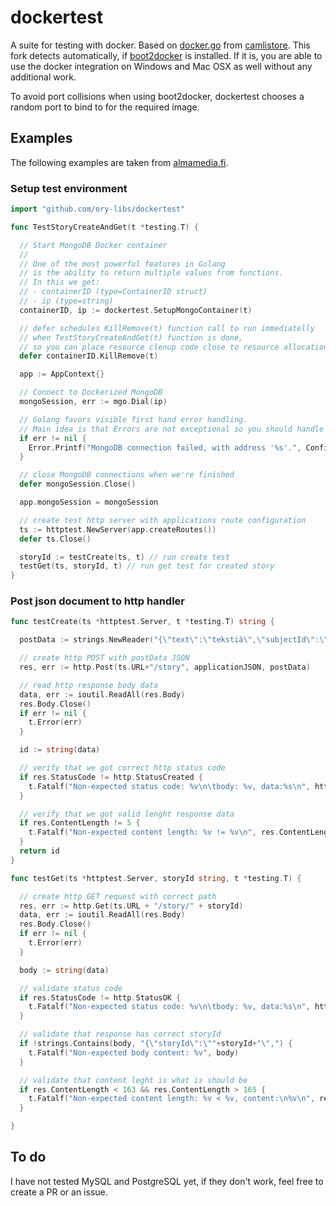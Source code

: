 # dockertest

A suite for testing with docker. Based on  [docker.go](https://github.com/camlistore/camlistore/blob/master/pkg/test/dockertest/docker.go) from [camlistore](https://github.com/camlistore/camlistore).
This fork detects automatically, if [boot2docker](http://boot2docker.io/) is installed. If it is, you are able to use the docker integration on Windows and Mac OSX as well without any additional work.

To avoid port collisions when using boot2docker, dockertest chooses a random port to bind to for the required image.

## Examples

The following examples are taken from [almamedia.fi](http://developers.almamedia.fi/painless-mongodb-testing-with-docker-and-golang/).

### Setup test environment

```go
import "github.com/ory-libs/dockertest"

func TestStoryCreateAndGet(t *testing.T) {

  // Start MongoDB Docker container
  //
  // One of the most powerful features in Golang
  // is the ability to return multiple values from functions.
  // In this we get:
  // - containerID (type=ContainerID struct)
  // - ip (type=string)
  containerID, ip := dockertest.SetupMongoContainer(t)

  // defer schedules KillRemove(t) function call to run immediatelly
  // when TestStoryCreateAndGet(t) function is done,
  // so you can place resource clenup code close to resource allocation
  defer containerID.KillRemove(t)

  app := AppContext{}

  // Connect to Dockerized MongoDB
  mongoSession, err := mgo.Dial(ip)

  // Golang favors visible first hand error handling.
  // Main idea is that Errors are not exceptional so you should handle them
  if err != nil {
    Error.Printf("MongoDB connection failed, with address '%s'.", Configuration.MongoUrl)
  }

  // close MongoDB connections when we're finished
  defer mongoSession.Close()

  app.mongoSession = mongoSession

  // create test http server with applications route configuration
  ts := httptest.NewServer(app.createRoutes())
  defer ts.Close()

  storyId := testCreate(ts, t) // run create test
  testGet(ts, storyId, t) // run get test for created story
}
```

### Post json document to http handler
```go
func testCreate(ts *httptest.Server, t *testing.T) string {

  postData := strings.NewReader("{\"text\":\"tekstiä\",\"subjectId\":\"k2j34\",\"subjectUrl\":\"www.fi/k2j34\"}")

  // create http POST with postData JSON
  res, err := http.Post(ts.URL+"/story", applicationJSON, postData)

  // read http response body data
  data, err := ioutil.ReadAll(res.Body)
  res.Body.Close()
  if err != nil {
    t.Error(err)
  }

  id := string(data)

  // verify that we got correct http status code
  if res.StatusCode != http.StatusCreated {
    t.Fatalf("Non-expected status code: %v\n\tbody: %v, data:%s\n", http.StatusCreated, res.StatusCode, id)
  }

  // verify that we got valid lenght response data
  if res.ContentLength != 5 {
    t.Fatalf("Non-expected content length: %v != %v\n", res.ContentLength, 5)
  }
  return id
}
```

```go
func testGet(ts *httptest.Server, storyId string, t *testing.T) {

  // create http GET request with correct path
  res, err := http.Get(ts.URL + "/story/" + storyId)
  data, err := ioutil.ReadAll(res.Body)
  res.Body.Close()
  if err != nil {
    t.Error(err)
  }

  body := string(data)

  // validate status code
  if res.StatusCode != http.StatusOK {
    t.Fatalf("Non-expected status code: %v\n\tbody: %v, data:%s\n", http.StatusCreated, res.StatusCode, body)
  }

  // validate that response has correct storyId
  if !strings.Contains(body, "{\"storyId\":\""+storyId+"\",") {
    t.Fatalf("Non-expected body content: %v", body)
  }

  // validate that content leght is what is should be
  if res.ContentLength < 163 && res.ContentLength > 165 {
    t.Fatalf("Non-expected content length: %v < %v, content:\n%v\n", res.ContentLength, 160, body)
  }

}
```

## To do

I have not tested MySQL and PostgreSQL yet, if they don't work, feel free to create a PR or an issue.
